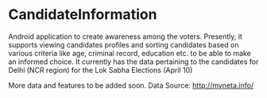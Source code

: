 CandidateInformation
====================

Android application to create awareness among the voters. Presently, it supports viewing candidates profiles and sorting candidates based on various criteria like age, criminal record, education etc. to be able to make an informed choice.
It currently has the data pertaining to the candidates for Delhi (NCR region) for the Lok Sabha Elections (April 10)

More data and features to be added soon. 
Data Source:
http://myneta.info/
